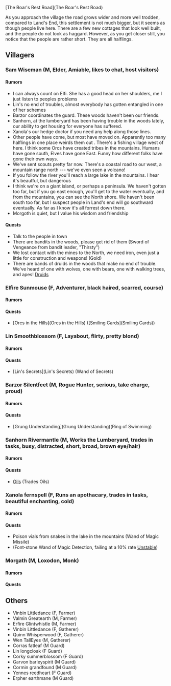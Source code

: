 [The Boar's Rest Road](The Boar's Rest Road)

As you approach the village the road grows wider and more well trodden, compared to Land's End, this settlement is not much bigger, but it seems as though people live here. There are a few new cottages that look well built, and the people do not look as haggard. However, as you get closer still, you notice that the people are rather short. They are all halflings.

## Villagers

### Sam Wiseman (M, Elder, Amiable, likes to chat, host visitors)
#### Rumors
* I can always count on Elfi. She has a good head on her shoulders, me I just listen to peoples problems
* Lin's no end of troubles, almost everybody has gotten entangled in one of her schemes
* Barzor coordinates the guard. These woods haven't been our friends.
* Sanhorn, at the lumberyard has been having trouble in the woods lately, our ability to get housing for everyone has suffered.
* Xanola's our hedge doctor if you need any help along those lines.
* Other people have come, but most have moved on. Apparently too many halflings in one place weirds them out <Shrug>. There's a fishing village west of here. I think some Orcs have created tribes in the mountains. Humans have gone south, Elves have gone East. Funny how different folks have gone their own ways.
* We've sent scouts pretty far now. There's a coastal road to our west, a mountain range north ---  we've even seen a volcano!
* If you follow the river you'll reach a large lake in the mountains. I hear it's beautful, but dangerous
* I think we're on a giant island, or perhaps a peninsula.  We haven't gotten too far, but if you go east enough, you'll get to the water eventually, and from the mountains, you can see the North shore.  We haven't been south too far, but I suspect people in Land's end will go southward eventually. As far as I know it's all forrest down there.
* Morgoth is quiet, but I value his wisdom and friendship

#### Quests
* Talk to the people in town
* There are bandits in the woods, please get rid of them (Sword of Vengeance from bandit leader, "Thirsty")
* We lost contact with the mines to the North, we need iron, even just a little for construction and weapons! (Gold)
* There are bands of druids in the woods that make no end of trouble. We've heard of one with wolves, one with bears, one with walking trees, and apes! [Druids](Druids)

### Elfire Sunmouse (F, Adventurer, black haired, scarred, course)
#### Rumors

#### Quests
* [Orcs in the Hills](Orcs in the Hills) ([Smiling Cards](Smiling Cards))

### Lin Smoothblossom (F, Layabout, flirty, pretty blond)
#### Rumors

#### Quests
* [Lin's Secrets](Lin's Secrets) (Wand of Secrets)

### Barzor Silentfeet (M, Rogue Hunter, serious, take charge, proud)
#### Rumors
#### Quests
* [Grung Understanding](Grung Understanding)(Ring of Swimming)

### Sanhorn Rivermantle (M, Works the Lumberyard, trades in tasks, busy, distracted, short, broad, brown eye/hair)
#### Rumors

#### Quests
* [Oils](Oils) (Trades Oils)

### Xanola fernspell (F, Runs an apothacary, trades in tasks, beautiful enchanting, cold)
#### Rumors

#### Quests
* Poison vials from snakes in the lake in the mountains (Wand of Magic Missile)
* (Font-stone Wand of Magic Detection, failing at a 10% rate [Unstable](Unstable))

### Morgath (M, Loxodon, Monk)
#### Rumors

#### Quests

## Others

* Vinbin Littledance (F, Farmer)
* Valmin Greatearth (M, Farmer)
* Erfire Glintwhistle (M, Farmer)
* Vinbin Littledance (F, Gatherer)
* Quinn Whisperwood (F, Gatherer)
* Wen TallEyes (M, Gatherer)
* Corras fatleaf (M Guard)
* Lin longcloak (F Guard)
* Corky summerblossom (F Guard)
* Garvon barleyspirit (M Guard)
* Cormin grandfound (M Guard)
* Yennes reedheart (F Guard)
* Erpher earthmane (M Guard)